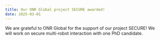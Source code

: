 ```yaml
---
title: Our ONR Global project SECURE awarded!
date: 2025-03-01
---
```


We are grateful to ONR Global for the support of our project SECURE! We will work on secure multi-robot interaction with one PhD candidate.
